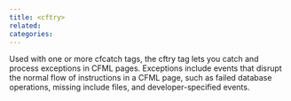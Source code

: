```yaml
---
title: <cftry>
related:
categories:
---
```


Used with one or more cfcatch tags, the cftry tag lets you catch and process exceptions in
  CFML pages. Exceptions include events that disrupt the normal flow of instructions in a
  CFML page, such as failed database operations, missing include files, and developer-specified
  events.